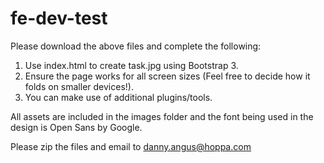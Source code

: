 # fe-dev-test

Please download the above files and complete the following:

1. Use index.html to create task.jpg using Bootstrap 3.
2. Ensure the page works for all screen sizes (Feel free to decide how it folds on smaller devices!).
3. You can make use of additional plugins/tools.

All assets are included in the images folder and the font being used in the design is Open Sans by Google.

Please zip the files and email to danny.angus@hoppa.com
